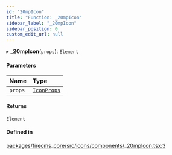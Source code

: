 ```yaml
---
id: "20mpIcon"
title: "Function: _20mpIcon"
sidebar_label: "_20mpIcon"
sidebar_position: 0
custom_edit_url: null
---
```


▸ **_20mpIcon**(`props`): `Element`

#### Parameters

| Name | Type |
| :------ | :------ |
| `props` | [`IconProps`](../types/IconProps.md) |

#### Returns

`Element`

#### Defined in

[packages/firecms_core/src/icons/components/_20mpIcon.tsx:3](https://github.com/FireCMSco/firecms/blob/d45f3739/packages/firecms_core/src/icons/components/_20mpIcon.tsx#L3)
